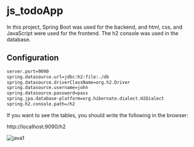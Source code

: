 # js_todoApp

In this project, Spring Boot was used for the backend, and html, css, and JavaScript were used for the frontend. The h2 console was used in the database.


## Configuration



```bash
server.port=9090
spring.datasource.url=jdbc:h2:file:./db
spring.datasource.driverClassName=org.h2.Driver
spring.datasource.username=john
spring.datasource.password=pass
spring.jpa.database-platform=org.hibernate.dialect.H2Dialect
spring.h2.console.path=/h2
```

If you want to see the tables, you should write the following in the browser:

http://localhost:9090/h2

 <img align="left" src="https://github.com/AkhmatovNurbek/js_todoApp/blob/master/src/main/resources/img_1.png" alt="java1" /> 
